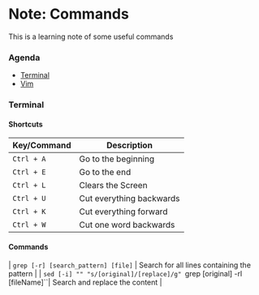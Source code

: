 # Note: Commands
This is a learning note of some useful commands
### Agenda
* [Terminal](#terminal)
* [Vim](#vim)

### Terminal
#### Shortcuts
| Key/Command | Description |
| ----------- | ----------- |
| `Ctrl + A`   | Go to the beginning |
| `Ctrl + E`   | Go to the end |
| `Ctrl + L`   | Clears the Screen |
| `Ctrl + U`   | Cut everything backwards |
| `Ctrl + K`   | Cut everything forward |
| `Ctrl + W`   | Cut one word backwards |
#### Commands
| `grep [-r] [search_pattern] [file]` | Search for all lines containing the pattern |
| `sed [-i] "" "s/[original]/[replace]/g" `grep [original] -rl [fileName]``| Search and replace the content | 
